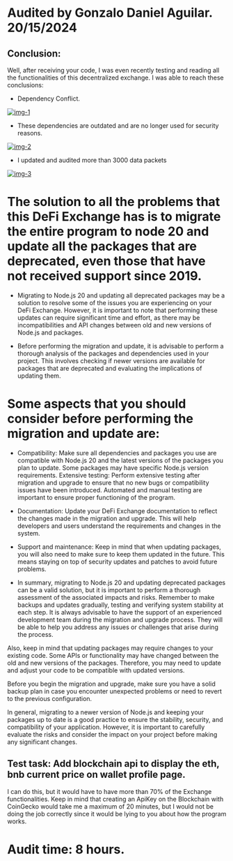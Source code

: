 # Audited by Gonzalo Daniel Aguilar. 20/15/2024

## Conclusion:

Well, after receiving your code, I was even recently testing and reading all the functionalities of this decentralized exchange.
I was able to reach these conclusions:
* Dependency Conflict.

<a href="https://ibb.co/BygvLpB"><img src="https://i.ibb.co/BygvLpB/img-1.jpg" alt="img-1" border="0"></a>

* These dependencies are outdated and are no longer used for security reasons.

<a href="https://ibb.co/Vjx3RcC"><img src="https://i.ibb.co/Vjx3RcC/img-2.jpg" alt="img-2" border="0"></a>

* I updated and audited more than 3000 data packets

<a href="https://ibb.co/XFZ4GXx"><img src="https://i.ibb.co/XFZ4GXx/img-3.jpg" alt="img-3" border="0"></a>

# The solution to all the problems that this DeFi Exchange has is to migrate the entire program to node 20 and update all the packages that are deprecated, even those that have not received support since 2019.

* Migrating to Node.js 20 and updating all deprecated packages may be a solution to resolve some of the issues you are experiencing on your DeFi Exchange. However, it is important to note that performing these updates can require significant time and effort, as there may be incompatibilities and API changes between old and new versions of Node.js and packages.

* Before performing the migration and update, it is advisable to perform a thorough analysis of the packages and dependencies used in your project. This involves checking if newer versions are available for packages that are deprecated and evaluating the implications of updating them.

# Some aspects that you should consider before performing the migration and update are:

* Compatibility: Make sure all dependencies and packages you use are compatible with Node.js 20 and the latest versions of the packages you plan to update. Some packages may have specific Node.js version requirements.
Extensive testing: Perform extensive testing after migration and upgrade to ensure that no new bugs or compatibility issues have been introduced. Automated and manual testing are important to ensure proper functioning of the program.

* Documentation: Update your DeFi Exchange documentation to reflect the changes made in the migration and upgrade. This will help developers and users understand the requirements and changes in the system.

* Support and maintenance: Keep in mind that when updating packages, you will also need to make sure to keep them updated in the future. This means staying on top of security updates and patches to avoid future problems.

* In summary, migrating to Node.js 20 and updating deprecated packages can be a valid solution, but it is important to perform a thorough assessment of the associated impacts and risks. Remember to make backups and updates gradually, testing and verifying system stability at each step. It is always advisable to have the support of an experienced development team during the migration and upgrade process. They will be able to help you address any issues or challenges that arise during the process.

Also, keep in mind that updating packages may require changes to your existing code. Some APIs or functionality may have changed between the old and new versions of the packages. Therefore, you may need to update and adjust your code to be compatible with updated versions.

Before you begin the migration and upgrade, make sure you have a solid backup plan in case you encounter unexpected problems or need to revert to the previous configuration.

In general, migrating to a newer version of Node.js and keeping your packages up to date is a good practice to ensure the stability, security, and compatibility of your application. However, it is important to carefully evaluate the risks and consider the impact on your project before making any significant changes.

## Test task: Add blockchain api to display the eth, bnb current price on wallet profile page.

I can do this, but it would have to have more than 70% of the Exchange functionalities. Keep in mind that creating an ApiKey on the Blockchain with CoinGecko would take me a maximum of 20 minutes, but I would not be doing the job correctly since it would be lying to you about how the program works.

# Audit time: 8 hours.
